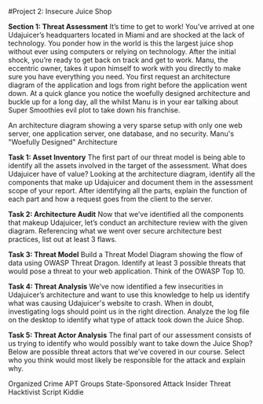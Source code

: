 #Project 2: Insecure Juice Shop

**Section 1: Threat Assessment**
It’s time to get to work! You’ve arrived at one Udajuicer’s headquarters located in Miami and are shocked at the lack of technology. You ponder how in the world is this the largest juice shop without ever using computers or relying on technology. After the initial shock, you’re ready to get back on track and get to work. Manu, the eccentric owner, takes it upon himself to work with you directly to make sure you have everything you need. You first request an architecture diagram of the application and logs from right before the application went down. At a quick glance you notice the woefully designed architecture and buckle up for a long day, all the whilst Manu is in your ear talking about Super Smoothies evil plot to take down his franchise.

An architecture diagram showing a very sparse setup with only one web server, one application server, one database, and no security.
Manu's "Woefully Designed" Architecture

**Task 1: Asset Inventory**
The first part of our threat model is being able to identify all the assets involved in the target of the assessment. What does Udajuicer have of value? Looking at the architecture diagram, identify all the components that make up Udajuicer and document them in the assessment scope of your report. After identifying all the parts, explain the function of each part and how a request goes from the client to the server.

**Task 2: Architecture Audit**
Now that we’ve identified all the components that makeup Udajuicer, let’s conduct an architecture review with the given diagram. Referencing what we went over secure architecture best practices, list out at least 3 flaws.

**Task 3: Threat Model**
Build a Threat Model Diagram showing the flow of data using OWASP Threat Dragon. Identify at least 3 possible threats that would pose a threat to your web application. Think of the OWASP Top 10.

**Task 4: Threat Analysis**
We’ve now identified a few insecurities in Udajuicer’s architecture and want to use this knowledge to help us identify what was causing Udajuicer's website to crash. When in doubt, investigating logs should point us in the right direction. Analyze the log file on the desktop to identify what type of attack took down the Juice Shop.

**Task 5: Threat Actor Analysis**
The final part of our assessment consists of us trying to identify who would possibly want to take down the Juice Shop? Below are possible threat actors that we’ve covered in our course. Select who you think would most likely be responsible for the attack and explain why.

Organized Crime
APT Groups
State-Sponsored Attack
Insider Threat
Hacktivist
Script Kiddie


